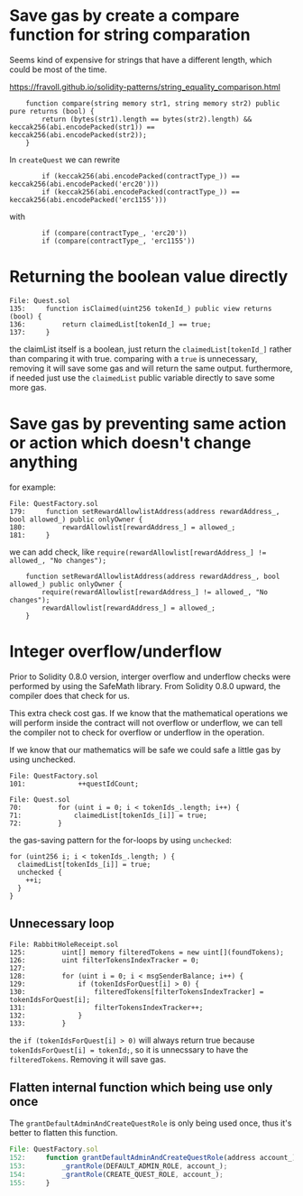 # Save gas by create a compare function for string comparation

Seems kind of expensive for strings that have a different length, which could be most of the time.

https://fravoll.github.io/solidity-patterns/string_equality_comparison.html

```solidity
    function compare(string memory str1, string memory str2) public pure returns (bool) {
        return (bytes(str1).length == bytes(str2).length) && keccak256(abi.encodePacked(str1)) == keccak256(abi.encodePacked(str2));
    }
```

In `createQuest` we can rewrite

```solidity
        if (keccak256(abi.encodePacked(contractType_)) == keccak256(abi.encodePacked('erc20')))
        if (keccak256(abi.encodePacked(contractType_)) == keccak256(abi.encodePacked('erc1155')))
```

with

```solidity
        if (compare(contractType_, 'erc20'))
        if (compare(contractType_, 'erc1155'))
```

# Returning the boolean value directly

```solidity
File: Quest.sol
135:     function isClaimed(uint256 tokenId_) public view returns (bool) {
136:         return claimedList[tokenId_] == true;
137:     }
```

the claimList itself is a boolean, just return the `claimedList[tokenId_]` rather than comparing it with true.
comparing with a `true` is unnecessary, removing it will save some gas and will return the same output.
furthermore, if needed just use the `claimedList` public variable directly to save some more gas.

# Save gas by preventing same action or action which doesn't change anything

for example:

```solidity
File: QuestFactory.sol
179:     function setRewardAllowlistAddress(address rewardAddress_, bool allowed_) public onlyOwner {
180:         rewardAllowlist[rewardAddress_] = allowed_;
181:     }
```

we can add check, like `require(rewardAllowlist[rewardAddress_] != allowed_, "No changes");`

```solidity
    function setRewardAllowlistAddress(address rewardAddress_, bool allowed_) public onlyOwner {
        require(rewardAllowlist[rewardAddress_] != allowed_, "No changes");
        rewardAllowlist[rewardAddress_] = allowed_;
    }
```

# Integer overflow/underflow

Prior to Solidity 0.8.0 version, interger overflow and underflow checks were performed by using the SafeMath library. From Solidity 0.8.0 upward, the compiler does that check for us.

This extra check cost gas. If we know that the mathematical operations we will perform inside the contract will not overflow or underflow, we can tell the compiler not to check for overflow or underflow in the operation.

If we know that our mathematics will be safe we could safe a little gas by using unchecked.

```solidity
File: QuestFactory.sol
101:             ++questIdCount;
```

```solidity
File: Quest.sol
70:         for (uint i = 0; i < tokenIds_.length; i++) {
71:             claimedList[tokenIds_[i]] = true;
72:         }
```

the gas-saving pattern for the for-loops by using `unchecked`:

```solidity
for (uint256 i; i < tokenIds_.length; ) {
  claimedList[tokenIds_[i]] = true;
  unchecked {
    ++i;
  }
}
```

## Unnecessary loop

```solidity
File: RabbitHoleReceipt.sol
125:         uint[] memory filteredTokens = new uint[](foundTokens);
126:         uint filterTokensIndexTracker = 0;
127:
128:         for (uint i = 0; i < msgSenderBalance; i++) {
129:             if (tokenIdsForQuest[i] > 0) {
130:                 filteredTokens[filterTokensIndexTracker] = tokenIdsForQuest[i];
131:                 filterTokensIndexTracker++;
132:             }
133:         }
```

the `if (tokenIdsForQuest[i] > 0)` will always return true because `tokenIdsForQuest[i] = tokenId;`, so it is unnecssary to have the `filteredTokens`. Removing it will save gas.

## Flatten internal function which being use only once

The `grantDefaultAdminAndCreateQuestRole` is only being used once, thus it's better to flatten this function.

```js
File: QuestFactory.sol
152:     function grantDefaultAdminAndCreateQuestRole(address account_) internal {
153:         _grantRole(DEFAULT_ADMIN_ROLE, account_);
154:         _grantRole(CREATE_QUEST_ROLE, account_);
155:     }
```
